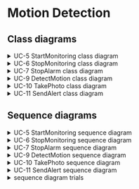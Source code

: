 # Motion Detection

## Class diagrams

<details>
<summary>UC-5 StartMonitoring class diagram</summary>
</br>

</details>

<details>
<summary>UC-6 StopMonitoring class diagram</summary>
</br>

</details>

<details>
<summary>UC-7 StopAlarm class diagram</summary>
</br>

</details>

<details>
<summary>UC-9 DetectMotion class diagram</summary>
</br>

</details>

<details>
<summary>UC-10 TakePhoto class diagram</summary>
</br>

</details>

<details>
<summary>UC-11 SendAlert class diagram</summary>
</br>

</details>

## Sequence diagrams

<details>
<summary>UC-5 StartMonitoring sequence diagram</summary>
</br>

![sdUC-5](diagram/UC-5_start_monitoring_sequence.jpg)

</details>

<details>
<summary>UC-6 StopMonitoring sequence diagram</summary>
</br>

![sdUC-6](diagram/UC-6_stop_monitoring_sequence.jpg)

</details>

<details>
<summary>UC-7 StopAlarm sequence diagram</summary>
</br>

![sdUC-7](diagram/UC-7_stop_alarm_sequence.jpg)

</details>

<details>
<summary>UC-9 DetectMotion sequence diagram</summary>
</br>

![sdUC-5](diagram/UC-9_MotionDetection_0.jpg)

</details>

<details>
<summary>UC-10 TakePhoto sequence diagram</summary>
</br>

![sdUC-5](diagram/UC-10_TakePhoto_0.jpg)

</details>

<details>
<summary>UC-11 SendAlert sequence diagram</summary>
</br>

![sdUC-5](diagram/UC-11_SendAlert_0.jpg)

</details>

<details>
<summary>sequence diagram trials</summary>
</br>

아래는 이전 커밋의 UC-5 sequence diagram 사진. MotionDetector가 camera를 시작하는 동시에 user에게 카메라의 시작을 알려주기도 했으나 MotionDetector는 user에게 알려주는 기능까지 할 필요없다고 판단, 높아지는 coupling을 감수하고 더 나은 cohesion을 얻도록 수정된 diagram에서는 Notifier에게 알려주는 기능을 위임함.

![trial_UC5](diagram/UC-5_start_monitoring_sequence_trial.jpg)

</details>
